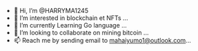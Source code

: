 - 👋 Hi, I’m @HARRYMA1245
- 👀 I’m interested in blockchain et NFTs ...
- 🌱 I’m currently Learning Go language ...
- 💞️ I’m looking to collaborate on mining bitcoin ...
- 📫 Reach me by sending email to mahaiyumo1@outlook.com...

<!---
HARRYMA1245/HARRYMA1245 is a ✨ special ✨ repository because its `README.md` (this file) appears on your GitHub profile.
You can click the Preview link to take a look at your changes.
--->
